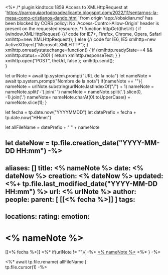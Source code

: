 <%* 
/*
plugin:kindtocs:1859 Access to XMLHttpRequest at 'https://parroquiaortodoxadealicante.blogspot.com/2022/11/sentarnos-la-mesa-como-cristianos-dando.html' from origin 'app://obsidian.md' has been blocked by CORS policy: No 'Access-Control-Allow-Origin' header is present on the requested resource.
*/
function httpGet(theUrl)
{
    if (window.XMLHttpRequest)
    {// code for IE7+, Firefox, Chrome, Opera, Safari
        xmlhttp=new XMLHttpRequest();
    }
    else
    {// code for IE6, IE5
        xmlhttp=new ActiveXObject("Microsoft.XMLHTTP");
    }
    xmlhttp.onreadystatechange=function()
    {
        if (xmlhttp.readyState==4 && xmlhttp.status==200)
        {
            return xmlhttp.responseText;
        }
    }
    xmlhttp.open("POST", theUrl, false );
    xmlhttp.send();    
}

let urlNote = await tp.system.prompt("URL de la nota")
let nameNote = await tp.system.prompt("Nombre de la nota")
if(nameNote == ""){
	nameNote = urlNote.substring(urlNote.lastIndexOf("/") + 1)
	nameNote = nameNote.split('-').join(' ')
	nameNote = nameNote.split('.').slice(0, -1).join('.')
	nameNote= nameNote.charAt(0).toUpperCase() + nameNote.slice(1);
}

let fecha = tp.date.now("YYYYMMDD")
let datePrefix = fecha + tp.date.now("HHmm")

let allFileName = datePrefix + " " + nameNote

let dateNow = tp.file.creation_date("YYYY-MM-DD HH:mm")
-%>
---
aliases: [] 
title: <% nameNote %>
date: <% dateNow %>
creation: <% dateNow %> 
updated: <%+ tp.file.last_modified_date("YYYY-MM-DD HH:mm") %>
url: <% urlNote %>
author:  
people: 
parent: [ [[<% fecha %>]] ]
tags:
-
locations:
rating:
emotion: 
---
# <% nameNote %>
[[<% fecha %>]]
<%* if(urlNote != ""){ -%>
[<% nameNote %>](<% urlNote %>)
<%* } -%>

<%* 
await tp.file.rename( allFileName )  
tp.file.cursor(1)
-%>




